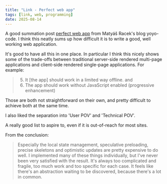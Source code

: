 ```yaml
---
title: "Link - Perfect web app"
tags: [link, web, programming]
date: 2025-08-14
---
```


A good summation post [perfect web app](https://yoyo-code.com/perfect-web-app/) from Matyáš Racek's blog yoyo-code. I think this neatly sums up how difficult it is to write a good, well working web application.

It's good to have all this in one place. In particular I think this nicely shows some of the trade-offs between traditional server-side rendered multi-page applications and client-side rendered single-page applications. For example:
> 5. It [the app] should work in a limited way offline.
and
> 8. The app should work without JavaScript enabled (progressive enhancement)

Those are both not straightforward on their own, and pretty difficult to achieve both at the same time.

I also liked the separation into 'User POV' and 'Technical POV'.

A really good list to aspire to, even if it is out-of-reach for most sites.

From the conclusion:
> Especially the local state management, speculative preloading, precise skeletons and optimistic updates are pretty expensive to do well. I implemented many of these things individually, but I've never been very satisfied with the result. It's always too complicated and fragile, too much work and too specific for each case. It feels like there's an abstraction waiting to be discovered, because there's a lot in common.



